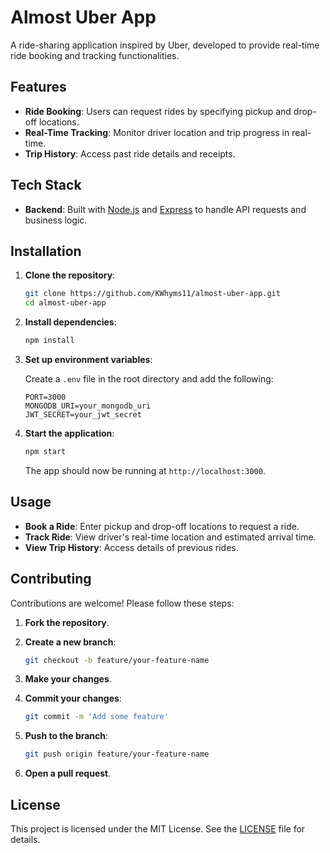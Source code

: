 # Almost Uber App

A ride-sharing application inspired by Uber, developed to provide real-time ride booking and tracking functionalities.

## Features

- **Ride Booking**: Users can request rides by specifying pickup and drop-off locations.
- **Real-Time Tracking**: Monitor driver location and trip progress in real-time.
- **Trip History**: Access past ride details and receipts.

## Tech Stack

- **Backend**: Built with [Node.js](https://nodejs.org/) and [Express](https://expressjs.com/) to handle API requests and business logic.

## Installation

1. **Clone the repository**:

   ```bash
   git clone https://github.com/KWhyms11/almost-uber-app.git
   cd almost-uber-app
   ```

2. **Install dependencies**:

   ```bash
   npm install
   ```

3. **Set up environment variables**:

   Create a `.env` file in the root directory and add the following:

   ```env
   PORT=3000
   MONGODB_URI=your_mongodb_uri
   JWT_SECRET=your_jwt_secret
   ```

4. **Start the application**:

   ```bash
   npm start
   ```

   The app should now be running at `http://localhost:3000`.

## Usage

- **Book a Ride**: Enter pickup and drop-off locations to request a ride.
- **Track Ride**: View driver's real-time location and estimated arrival time.
- **View Trip History**: Access details of previous rides.

## Contributing

Contributions are welcome! Please follow these steps:

1. **Fork the repository**.
2. **Create a new branch**:

   ```bash
   git checkout -b feature/your-feature-name
   ```

3. **Make your changes**.
4. **Commit your changes**:

   ```bash
   git commit -m 'Add some feature'
   ```

5. **Push to the branch**:

   ```bash
   git push origin feature/your-feature-name
   ```

6. **Open a pull request**.

## License

This project is licensed under the MIT License. See the [LICENSE](LICENSE) file for details.
